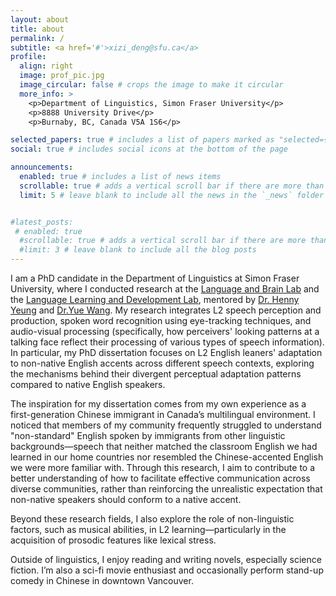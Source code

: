 ```yaml
---
layout: about
title: about
permalink: /
subtitle: <a href='#'>xizi_deng@sfu.ca</a> 
profile:
  align: right
  image: prof_pic.jpg
  image_circular: false # crops the image to make it circular
  more_info: >
    <p>Department of Linguistics, Simon Fraser University</p>
    <p>8888 University Drive</p>
    <p>Burnaby, BC, Canada V5A 1S6</p>

selected_papers: true # includes a list of papers marked as "selected={true}"
social: true # includes social icons at the bottom of the page

announcements:
  enabled: true # includes a list of news items
  scrollable: true # adds a vertical scroll bar if there are more than 3 news items
  limit: 5 # leave blank to include all the news in the `_news` folder


#latest_posts:
 # enabled: true
  #scrollable: true # adds a vertical scroll bar if there are more than 3 new posts items
  #limit: 3 # leave blank to include all the blog posts
---
```


I am a PhD candidate in the Department of Linguistics at Simon Fraser University, where I conducted research at the [Language and Brain Lab](https://www.sfu.ca/lablab.html) and the [Language Learning and Development Lab](https://www.sfu.ca/langdev.html), mentored by [Dr. Henny Yeung](https://www.sfu.ca/linguistics/about/people/faculty/yeung.html) and [Dr.Yue Wang](https://www.sfu.ca/people/yuew.html). My research integrates L2 speech perception and production, spoken word recognition using eye-tracking techniques, and audio-visual processing (specifically, how perceivers' looking patterns at a talking face reflect their processing of various types of speech information). In particular, my PhD dissertation focuses on L2 English leaners' adaptation to non-native English accents across different speech contexts, exploring the mechanisms behind their divergent perceptual adaptation patterns compared to native English speakers. 

The inspiration for my dissertation comes from my own experience as a first-generation Chinese immigrant in Canada’s multilingual environment. I noticed that members of my community frequently struggled to understand "non-standard" English spoken by immigrants from other linguistic backgrounds—speech that neither matched the classroom English we had learned in our home countries nor resembled the Chinese-accented English we were more familiar with. Through this research, I aim to contribute to a better understanding of how to facilitate effective communication across diverse communities, rather than reinforcing the unrealistic expectation that non-native speakers should conform to a native accent.

Beyond these research fields, I also explore the role of non-linguistic factors, such as musical abilities, in L2 learning—particularly in the acquisition of prosodic features like lexical stress.

Outside of linguistics, I enjoy reading and writing novels, especially science fiction. I’m also a sci-fi movie enthusiast and occasionally perform stand-up comedy in Chinese in downtown Vancouver.

